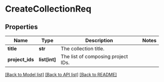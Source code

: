 # CreateCollectionReq

## Properties
Name | Type | Description | Notes
------------ | ------------- | ------------- | -------------
**title** | **str** | The collection title. | 
**project_ids** | **list[int]** | The list of composing project IDs. | 

[[Back to Model list]](../README.md#documentation-for-models) [[Back to API list]](../README.md#documentation-for-api-endpoints) [[Back to README]](../README.md)



